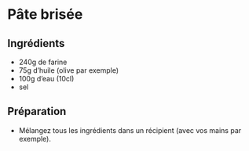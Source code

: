 Pâte brisée
===========

## Ingrédients

* 240g de farine
* 75g d’huile (olive par exemple)
* 100g d’eau (10cl)
* sel

## Préparation

* Mélangez tous les ingrédients dans un récipient (avec vos mains par exemple).
